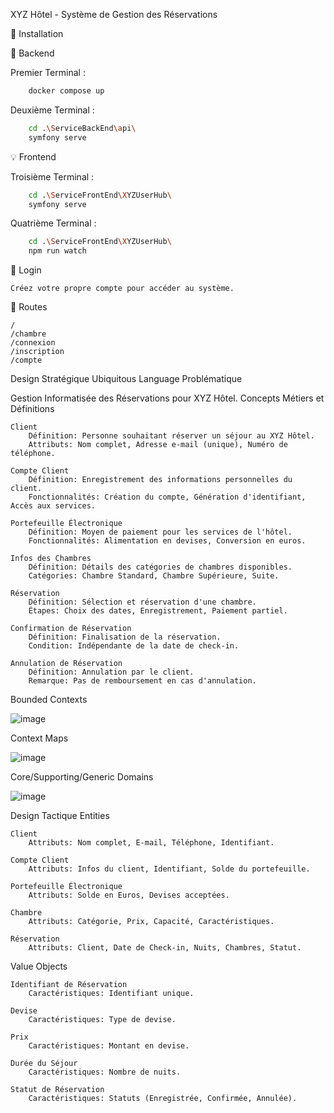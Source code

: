 XYZ Hôtel - Système de Gestion des Réservations

💽 Installation

🔌 Backend

Premier Terminal :

```bash
    docker compose up
```

Deuxième Terminal :

```bash
    cd .\ServiceBackEnd\api\
    symfony serve
```

💡 Frontend

Troisième Terminal :

```bash
    cd .\ServiceFrontEnd\XYZUserHub\
    symfony serve
```

Quatrième Terminal :

```bash
    cd .\ServiceFrontEnd\XYZUserHub\
    npm run watch
```
    
🍳 Login

    Créez votre propre compte pour accéder au système.

🧭 Routes

    /
    /chambre
    /connexion
    /inscription
    /compte

Design Stratégique
Ubiquitous Language
Problématique

Gestion Informatisée des Réservations pour XYZ Hôtel.
Concepts Métiers et Définitions

    Client
        Définition: Personne souhaitant réserver un séjour au XYZ Hôtel.
        Attributs: Nom complet, Adresse e-mail (unique), Numéro de téléphone.

    Compte Client
        Définition: Enregistrement des informations personnelles du client.
        Fonctionnalités: Création du compte, Génération d'identifiant, Accès aux services.

    Portefeuille Électronique
        Définition: Moyen de paiement pour les services de l'hôtel.
        Fonctionnalités: Alimentation en devises, Conversion en euros.

    Infos des Chambres
        Définition: Détails des catégories de chambres disponibles.
        Catégories: Chambre Standard, Chambre Supérieure, Suite.

    Réservation
        Définition: Sélection et réservation d'une chambre.
        Étapes: Choix des dates, Enregistrement, Paiement partiel.

    Confirmation de Réservation
        Définition: Finalisation de la réservation.
        Condition: Indépendante de la date de check-in.

    Annulation de Réservation
        Définition: Annulation par le client.
        Remarque: Pas de remboursement en cas d'annulation.

Bounded Contexts


![image](https://github.com/Maxime-Godefroy/XYZHotel/assets/129076718/7a1459f4-8f99-417a-91b6-d6b6f683cbb3)

Context Maps

![image](https://github.com/Maxime-Godefroy/XYZHotel/assets/129076718/37536ec1-89f4-4ce6-9374-1b8bb58ca9ed)

Core/Supporting/Generic Domains

![image](https://github.com/Maxime-Godefroy/XYZHotel/assets/129076718/453c0188-d88c-4da5-95fa-e0bd3090a495)

Design Tactique
Entities

    Client
        Attributs: Nom complet, E-mail, Téléphone, Identifiant.

    Compte Client
        Attributs: Infos du client, Identifiant, Solde du portefeuille.

    Portefeuille Électronique
        Attributs: Solde en Euros, Devises acceptées.

    Chambre
        Attributs: Catégorie, Prix, Capacité, Caractéristiques.

    Réservation
        Attributs: Client, Date de Check-in, Nuits, Chambres, Statut.

Value Objects

    Identifiant de Réservation
        Caractéristiques: Identifiant unique.

    Devise
        Caractéristiques: Type de devise.

    Prix
        Caractéristiques: Montant en devise.

    Durée du Séjour
        Caractéristiques: Nombre de nuits.

    Statut de Réservation
        Caractéristiques: Statuts (Enregistrée, Confirmée, Annulée).
